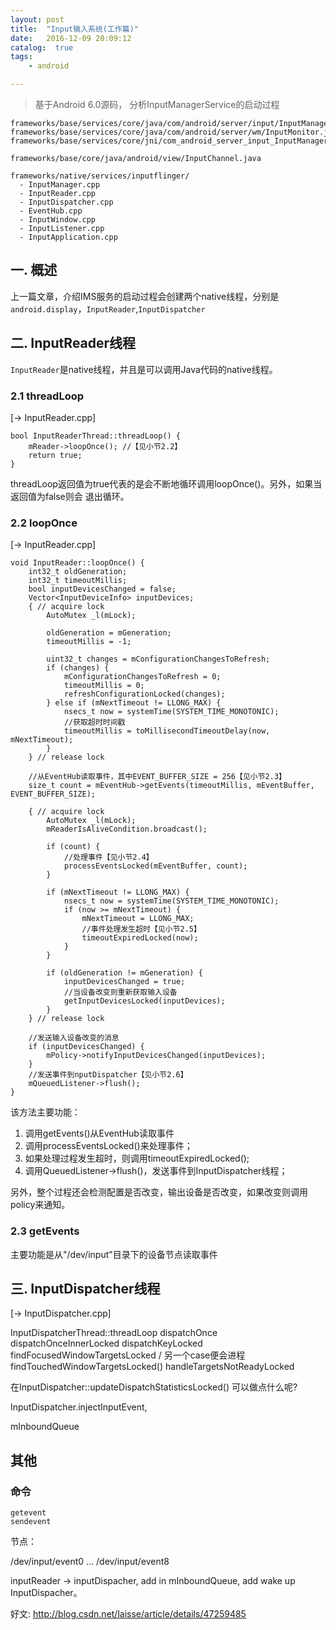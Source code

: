 ```yaml
---
layout: post
title:  "Input输入系统(工作篇)"
date:   2016-12-09 20:09:12
catalog:  true
tags:
    - android

---
```


> 基于Android 6.0源码， 分析InputManagerService的启动过程

    frameworks/base/services/core/java/com/android/server/input/InputManagerService.java
    frameworks/base/services/core/java/com/android/server/wm/InputMonitor.java
    frameworks/base/services/core/jni/com_android_server_input_InputManagerService.cpp
    
    frameworks/base/core/java/android/view/InputChannel.java
    
    frameworks/native/services/inputflinger/
      - InputManager.cpp
      - InputReader.cpp
      - InputDispatcher.cpp
      - EventHub.cpp
      - InputWindow.cpp
      - InputListener.cpp
      - InputApplication.cpp
      
      
## 一. 概述

上一篇文章[]()，介绍IMS服务的启动过程会创建两个native线程，分别是`android.display`，`InputReader`,`InputDispatcher`


## 二. InputReader线程

`InputReader`是native线程，并且是可以调用Java代码的native线程。

### 2.1 threadLoop
[-> InputReader.cpp]

    bool InputReaderThread::threadLoop() {
        mReader->loopOnce(); //【见小节2.2】
        return true;
    }

threadLoop返回值为true代表的是会不断地循环调用loopOnce()。另外，如果当返回值为false则会
退出循环。

### 2.2 loopOnce
[-> InputReader.cpp]

    void InputReader::loopOnce() {
        int32_t oldGeneration;
        int32_t timeoutMillis;
        bool inputDevicesChanged = false;
        Vector<InputDeviceInfo> inputDevices;
        { // acquire lock
            AutoMutex _l(mLock);

            oldGeneration = mGeneration;
            timeoutMillis = -1;

            uint32_t changes = mConfigurationChangesToRefresh;
            if (changes) {
                mConfigurationChangesToRefresh = 0;
                timeoutMillis = 0;
                refreshConfigurationLocked(changes);
            } else if (mNextTimeout != LLONG_MAX) {
                nsecs_t now = systemTime(SYSTEM_TIME_MONOTONIC);
                //获取超时时间戳
                timeoutMillis = toMillisecondTimeoutDelay(now, mNextTimeout);
            }
        } // release lock

        //从EventHub读取事件，其中EVENT_BUFFER_SIZE = 256【见小节2.3】
        size_t count = mEventHub->getEvents(timeoutMillis, mEventBuffer, EVENT_BUFFER_SIZE);

        { // acquire lock
            AutoMutex _l(mLock);
            mReaderIsAliveCondition.broadcast();

            if (count) {
                //处理事件【见小节2.4】
                processEventsLocked(mEventBuffer, count);
            }

            if (mNextTimeout != LLONG_MAX) {
                nsecs_t now = systemTime(SYSTEM_TIME_MONOTONIC);
                if (now >= mNextTimeout) {
                    mNextTimeout = LLONG_MAX;
                    //事件处理发生超时【见小节2.5】
                    timeoutExpiredLocked(now);
                }
            }

            if (oldGeneration != mGeneration) {
                inputDevicesChanged = true;
                //当设备改变则重新获取输入设备
                getInputDevicesLocked(inputDevices);
            }
        } // release lock

        //发送输入设备改变的消息
        if (inputDevicesChanged) {
            mPolicy->notifyInputDevicesChanged(inputDevices);
        }
        //发送事件到nputDispatcher【见小节2.6】
        mQueuedListener->flush();
    }

该方法主要功能：

1. 调用getEvents()从EventHub读取事件
2. 调用processEventsLocked()来处理事件；
3. 如果处理过程发生超时，则调用timeoutExpiredLocked();
4. 调用QueuedListener->flush()，发送事件到InputDispatcher线程；

另外，整个过程还会检测配置是否改变，输出设备是否改变，如果改变则调用policy来通知。

### 2.3 getEvents
主要功能是从"/dev/input"目录下的设备节点读取事件


## 三. InputDispatcher线程 
[-> InputDispatcher.cpp]


InputDispatcherThread::threadLoop
dispatchOnce
dispatchOnceInnerLocked
dispatchKeyLocked
findFocusedWindowTargetsLocked  / 另一个case便会进程findTouchedWindowTargetsLocked()
handleTargetsNotReadyLocked


在InputDispatcher::updateDispatchStatisticsLocked() 可以做点什么呢?


InputDispatcher.injectInputEvent,

mInboundQueue

## 其他

### 命令

    getevent
    sendevent

节点：

/dev/input/event0
...
/dev/input/event8


inputReader -> inputDispacher,  add in mInboundQueue, add wake up InputDispacher。

好文: http://blog.csdn.net/laisse/article/details/47259485
